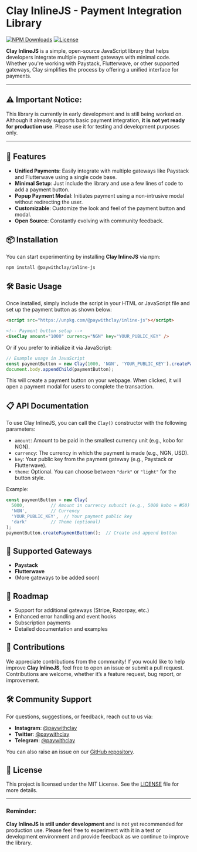 # Clay InlineJS - Payment Integration Library

[![NPM Downloads](https://img.shields.io/npm/dw/@paywithclay/inline-js)](https://www.npmjs.com/package/@paywithclay/inline-js)
[![License](https://img.shields.io/npm/l/@paywithclay/inline-js)](LICENSE)

**Clay InlineJS** is a simple, open-source JavaScript library that helps developers integrate multiple payment gateways with minimal code. Whether you're working with Paystack, Flutterwave, or other supported gateways, Clay simplifies the process by offering a unified interface for payments.

---

## ⚠️ **Important Notice:**

This library is currently in early development and is still being worked on. Although it already supports basic payment integration, **it is not yet ready for production use**. Please use it for testing and development purposes only.

---

## 🚀 Features

- **Unified Payments**: Easily integrate with multiple gateways like Paystack and Flutterwave using a single code base.
- **Minimal Setup**: Just include the library and use a few lines of code to add a payment button.
- **Popup Payment Modal**: Initiates payment using a non-intrusive modal without redirecting the user.
- **Customizable**: Customize the look and feel of the payment button and modal.
- **Open Source**: Constantly evolving with community feedback.

## 📦 Installation

You can start experimenting by installing **Clay InlineJS** via npm:

```
npm install @paywithclay/inline-js
```

## 🛠️ Basic Usage

Once installed, simply include the script in your HTML or JavaScript file and set up the payment button as shown below:

```html
<script src="https://unpkg.com/@paywithclay/inline-js"></script>

<!-- Payment button setup -->
<UseClay amount="1000" currency="NGN" key="YOUR_PUBLIC_KEY" />
```

Or if you prefer to initialize it via JavaScript:

```javascript
// Example usage in JavaScript
const paymentButton = new Clay(1000, 'NGN', 'YOUR_PUBLIC_KEY').createPaymentButton();
document.body.appendChild(paymentButton);
```

This will create a payment button on your webpage. When clicked, it will open a payment modal for users to complete the transaction.

## 📋 API Documentation

To use Clay InlineJS, you can call the `Clay()` constructor with the following parameters:

- `amount`: Amount to be paid in the smallest currency unit (e.g., kobo for NGN).
- `currency`: The currency in which the payment is made (e.g., NGN, USD).
- `key`: Your public key from the payment gateway (e.g., Paystack or Flutterwave).
- `theme`: Optional. You can choose between `"dark"` or `"light"` for the button style.

Example:

```javascript
const paymentButton = new Clay(
  5000,          // Amount in currency subunit (e.g., 5000 kobo = ₦50)
  'NGN',         // Currency
  'YOUR_PUBLIC_KEY',  // Your payment public key
  'dark'         // Theme (optional)
);
paymentButton.createPaymentButton();  // Create and append button
```

## 🎯 Supported Gateways

- **Paystack**
- **Flutterwave**
- (More gateways to be added soon)

## 🚧 Roadmap

- Support for additional gateways (Stripe, Razorpay, etc.)
- Enhanced error handling and event hooks
- Subscription payments
- Detailed documentation and examples

## 💬 Contributions

We appreciate contributions from the community! If you would like to help improve **Clay InlineJS**, feel free to open an issue or submit a pull request. Contributions are welcome, whether it’s a feature request, bug report, or improvement.

## 🛠️ Community Support

For questions, suggestions, or feedback, reach out to us via:

- **Instagram**: [@paywithclay](https://instagram.com/paywithclay)
- **Twitter**: [@paywithclay](https://twitter.com/paywithclay)
- **Telegram**: [@paywithclay](https://t.me/paywithclay)

You can also raise an issue on our [GitHub repository](https://github.com/paywithclay/inline-js).

## 📄 License

This project is licensed under the MIT License. See the [LICENSE](LICENSE) file for more details.

---

### **Reminder:**

**Clay InlineJS is still under development** and is not yet recommended for production use. Please feel free to experiment with it in a test or development environment and provide feedback as we continue to improve the library.

